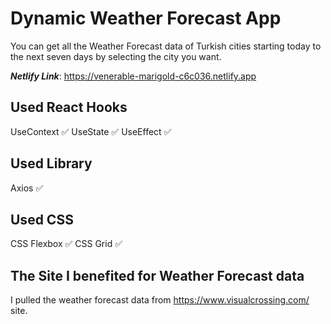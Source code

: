 # Dynamic Weather Forecast App

You can get all the Weather Forecast data of Turkish cities starting today to the next seven days by selecting the city you want.

***Netlify Link***: https://venerable-marigold-c6c036.netlify.app

## Used React Hooks

UseContext ✅
UseState ✅
UseEffect ✅

## Used Library

Axios ✅

## Used CSS

CSS Flexbox ✅
CSS Grid ✅

## The Site I benefited for Weather Forecast data

I pulled the weather forecast data from https://www.visualcrossing.com/ site.
